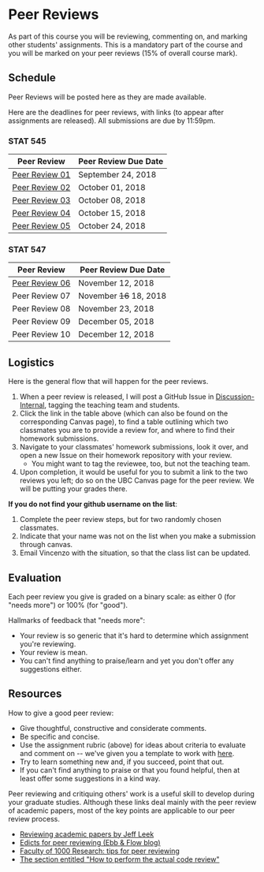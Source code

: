 # Peer Reviews

As part of this course you will be reviewing, commenting on, and marking other students' assignments. This is a mandatory part of the course and you will be marked on your peer reviews (15% of overall course mark).

## Schedule

Peer Reviews will be posted here as they are made available.

Here are the deadlines for peer reviews, with links (to appear after assignments are released). All submissions are due by 11:59pm.

### STAT 545

| Peer Review    | Peer Review Due Date  |
|----------------|-----------------------|
| [Peer Review 01](hw01/pr01.html) | September 24, 2018 |
| [Peer Review 02](hw02/pr02.html) | October 01, 2018 |
| [Peer Review 03](hw03/pr03.html) | October 08, 2018 |
| [Peer Review 04](hw04/pr04.html) | October 15, 2018 |
| [Peer Review 05](hw05/pr05.html) | October 24, 2018 |

### STAT 547

| Peer Review    | Peer Review Due Date  |
|----------------|-----------------------|
| [Peer Review 06](hw06/pr06.html) | November 12, 2018 |    
| Peer Review 07 | November ~~16~~ 18, 2018 |    
| Peer Review 08 | November 23, 2018 |    
| Peer Review 09 | December 05, 2018 |    
| Peer Review 10 | December 12, 2018 |    


## Logistics

Here is the general flow that will happen for the peer reviews.

1. When a peer review is released, I will post a GitHub Issue in [Discussion-Internal](https://github.com/STAT545-UBC/Discussion-Internal), tagging the teaching team and students.
2. Click the link in the table above (which can also be found on the corresponding Canvas page), to find a table outlining which two classmates you are to provide a review for, and where to find their homework submissions.
3. Navigate to your classmates' homework submissions, look it over, and open a new Issue on their homework repository with your review.
	- You might want to tag the reviewee, too, but not the teaching team. 
4. Upon completion, it would be useful for you to submit a link to the two reviews you left; do so on the UBC Canvas page for the peer review. We will be putting your grades there.

__If you do not find your github username on the list__: 

1. Complete the peer review steps, but for two randomly chosen classmates.
2. Indicate that your name was not on the list when you make a submission through canvas.
3. Email Vincenzo with the situation, so that the class list can be updated. 

## Evaluation

Each peer review you give is graded on a binary scale: as either 0 (for "needs more") or 100% (for "good"). 

Hallmarks of feedback that "needs more":

- Your review is so generic that it's hard to determine which assignment you're reviewing.
- Your review is mean.
- You can't find anything to praise/learn and yet you don't offer any suggestions either.


## Resources

How to give a good peer review:

-   Give thoughtful, constructive and considerate comments.
-   Be specific and concise.
-   Use the assignment rubric (above) for ideas about criteria to evaluate and comment on -- we've given you a template to work with [here](https://github.com/STAT545-UBC/Classroom/blob/master/assignments/peer-review-template.md).
-   Try to learn something new and, if you succeed, point that out.
-   If you can't find anything to praise or that you found helpful, then at least offer some suggestions in a kind way.

Peer reviewing and critiquing others' work is a useful skill to develop during your graduate studies. Although these links deal mainly with the peer review of academic papers, most of the key points are applicable to our peer review process.

-   [Reviewing academic papers by Jeff Leek](https://github.com/jtleek/reviews/blob/master/README.md)
-   [Edicts for peer reviewing (Ebb & Flow blog)](http://evol-eco.blogspot.ca/2014/09/edicts-for-peer-reviewing.html)
-   [Faculty of 1000 Research: tips for peer reviewing](http://f1000research.com/peer-reviewing-tips)
-   [The section entitled "How to perform the actual code review"](http://zonca.github.io/2014/08/code-review-for-scientific-computing.html)
